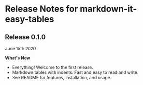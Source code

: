# Release Notes for markdown-it-easy-tables

## Release 0.1.0

June 15th 2020

**What's New**

*   Everything! Welcome to the first release.  
*   Markdown tables with indents. Fast and easy to read and write.  
*   See README for features, installation, and usage.